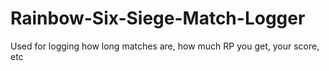 # Rainbow-Six-Siege-Match-Logger
Used for logging how long matches are, how much RP you get, your score, etc
